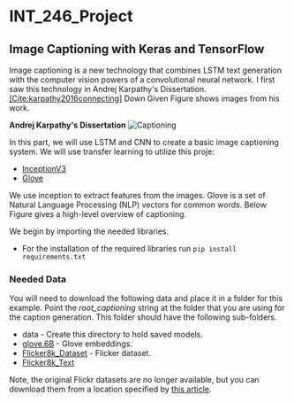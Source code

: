 # INT_246_Project

## Image Captioning with Keras and TensorFlow

Image captioning is a new technology that combines LSTM text generation with the computer vision powers of a convolutional neural network.  I first saw this technology in Andrej Karpathy's Dissertation. [[Cite:karpathy2016connecting]](https://cs.stanford.edu/people/karpathy/main.pdf) Down Given Figure shows images from his work.

**Andrej Karpathy's Dissertation**
![Captioning](https://raw.githubusercontent.com/jeffheaton/t81_558_deep_learning/master/images/karpathy_thesis.jpg "Captioning")

In this part, we will use LSTM and CNN to create a basic image captioning system. We will use transfer learning to utilize this proje:

* [InceptionV3](https://arxiv.org/abs/1512.00567)
* [Glove](https://nlp.stanford.edu/projects/glove/)

We use inception to extract features from the images.  Glove is a set of Natural Language Processing (NLP) vectors for common words. Below Figure gives a high-level overview of captioning.


We begin by importing the needed libraries.

- For the installation of the required libraries run `pip install requirements.txt`

### Needed Data

You will need to download the following data and place it in a folder for this example.  Point the *root_captioning* string at the folder that you are using for the caption generation. This folder should have the following sub-folders.

* data - Create this directory to hold saved models.
* [glove.6B](https://nlp.stanford.edu/projects/glove/) - Glove embeddings.
* [Flicker8k_Dataset](https://github.com/jbrownlee/Datasets/releases/download/Flickr8k/Flickr8k_Dataset.zip) - Flicker dataset.
* [Flicker8k_Text](https://github.com/jbrownlee/Datasets/releases/download/Flickr8k/Flickr8k_text.zip)

Note, the original Flickr datasets are no longer available, but you can download them from a location specified by [this article](https://machinelearningmastery.com/prepare-photo-caption-dataset-training-deep-learning-model/). 
